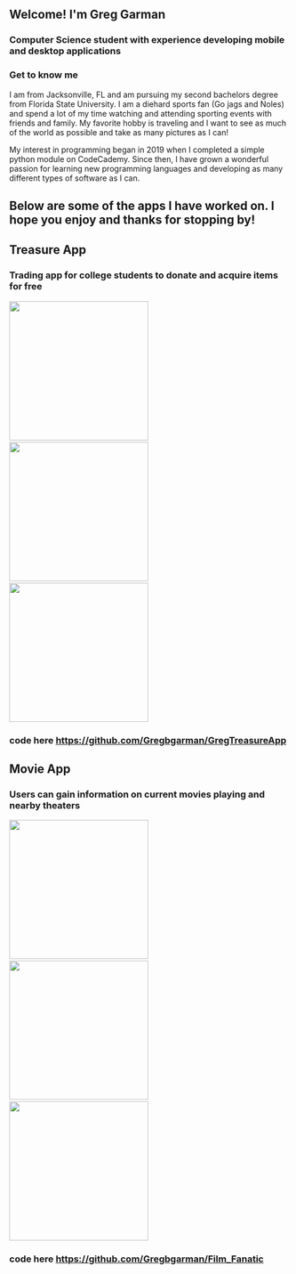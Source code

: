 

## Welcome! I'm Greg Garman
 
        
### Computer Science student with experience developing mobile and desktop applications

### Get to know me
I am from Jacksonville, FL and am pursuing my second bachelors degree from Florida State University. I am a diehard sports fan (Go jags and Noles) and spend a lot of my time watching and attending sporting events with friends and family. My favorite hobby is traveling and I want to see as much of the world as possible and take as many pictures as I can! 

My interest in programming began in 2019 when I completed a simple python module on CodeCademy. Since then, I have grown a wonderful passion for learning new programming languages and developing as many different types of software as I can. 

## Below are some of the apps I have worked on. I hope you enjoy and thanks for stopping by!

## Treasure App
### Trading app for college students to donate and acquire items for free
<img src="https://github.com/Gregbgarman/GregTreasureApp/blob/master/Tgoodimage5.PNG" width=250> &nbsp;&nbsp; &nbsp; <img src="https://github.com/Gregbgarman/GregTreasureApp/blob/master/Tgoodimage6.PNG" width=250>&nbsp;&nbsp; &nbsp;  <img src="https://github.com/Gregbgarman/GregTreasureApp/blob/master/Tgoodimage4.PNG" width=250><br>
### code here  https://github.com/Gregbgarman/GregTreasureApp

## Movie App
### Users can gain information on current movies playing and nearby theaters
<img src="https://github.com/Gregbgarman/Film_Fanatic/blob/master/FFgoodimage4.PNG" width=250> &nbsp;&nbsp; &nbsp;  <img src="https://github.com/Gregbgarman/Film_Fanatic/blob/master/FFgoodimage5.PNG" width=250> &nbsp;&nbsp; &nbsp;  <img src="https://github.com/Gregbgarman/Film_Fanatic/blob/master/FFgoodimage7.PNG" width=250><br>
### code here  https://github.com/Gregbgarman/Film_Fanatic


<!--
**Gregbgarman/Gregbgarman** is a ✨ _special_ ✨ repository because its `README.md` (this file) appears on your GitHub profile.

Here are some ideas to get you started:

- 🔭 I’m currently working on ...
- 🌱 I’m currently learning ...
- 👯 I’m looking to collaborate on ...
- 🤔 I’m looking for help with ...
- 💬 Ask me about ...
- 📫 How to reach me: ...
- 😄 Pronouns: ...
- ⚡ Fun fact: ...
-->
